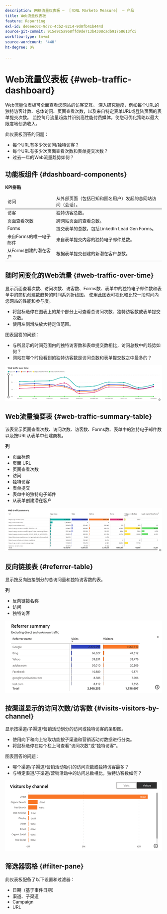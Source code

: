 ```yaml
---
description: 网络流量仪表板 —  [!DNL Marketo Measure]  — 产品
title: Web流量仪表板
feature: Reporting
exl-id: de6eec0c-9d7c-4cb2-8214-9d0fb41b444d
source-git-commit: 915e9c5a968ffd9de713b4308cadb91768613fc5
workflow-type: tm+mt
source-wordcount: '440'
ht-degree: 0%

---
```


# Web流量仪表板 {#web-traffic-dashboard}

Web流量仪表板可全面查看您网站的访客交互。 深入研究量度，例如每个URL的独特访客计数、总体访问、页面查看次数，以及来自特定表单URL或登陆页面的表单提交次数。 监控每月流量趋势并识别高性能付费媒体，使您可优化策略以最大限度地创造收入。

此仪表板回答的问题：

* 每个URL有多少次访问/独特访客？
* 每个URL有多少次页面查看次数和表单提交次数？
* 过去一年的Web流量趋势如何？

## 功能板组件 {#dashboard-components}

**KPI拼贴**

<table>
<thead>
  <tr>
    <td>访问</td>
    <td>从外部页面（包括已知和匿名用户）发起的总网站访问（会话）。</td>
  </tr>
</thead>
<tbody>
  <tr>
    <td>访客</td>
    <td>独特访客总数。</td>
  </tr>
  <tr>
    <td>页面查看次数</td>
    <td>跨网站页面的查看总数。</td>
  </tr>
  <tr>
    <td>Forms</td>
    <td>提交表单的总数，包括LinkedIn Lead Gen Forms。</td>
  </tr>
  <tr>
    <td>来自Forms的唯一电子邮件</td>
    <td>来自表单提交内容的独特电子邮件总数。</td>
  </tr>
  <tr>
    <td>从Forms创建的潜在客户</td>
    <td>根据表单提交创建的新潜在客户总数。</td>
  </tr>
</tbody>
</table>

## 随时间变化的Web流量 {#web-traffic-over-time}

显示页面查看次数、访问次数、访客数、Forms数、表单中的独特电子邮件数和表单中的商机创建数趋势的时间系列折线图。 使用此图表可视化和比较一段时间内您网站的性能和参与度。

* 将鼠标悬停在图表上的某个部分上可查看总访问次数、独特访客数或表单提交次数。
* 使用左侧滑块放大特定值范围。

图表回答的问题：

* 与所显示的时间范围内的独特访客数和表单提交数相比，访问总数中的趋势如何？
* 网站在哪个时段看到的独特访客数是访问总数和表单提交数之中最多的？

![](assets/web-traffic-dashboard-1.png)

## Web流量摘要表 {#web-traffic-summary-table}

该表显示页面查看次数、访问次数、访客数、Forms数、表单中的独特电子邮件数以及按URL从表单中创建商机。

**列**

* 页面标题
* 页面 URL
* 页面查看次数
* 访问
* 独特访客
* 表单提交
* 表单中的独特电子邮件
* 从表单创建潜在客户

![](assets/web-traffic-dashboard-2.png)

## 反向链接表 {#referrer-table}

显示按反向链接划分的总访问量和独特访客数的表。

**列**

* 反向链接名称
* 访问
* 独特访客

![](assets/web-traffic-dashboard-3.png)

## 按渠道显示的访问次数/访客数 {#visits-visitors-by-channel}

显示按渠道/子渠道/营销活动划分的访问或独特访客的条形图。

* 使用向下和向上钻取功能按子渠道和营销活动对数据进行分类。
* 将鼠标悬停在每个栏上可查看“访问次数”或“独特访客”。

图表回答的问题：

* 哪个渠道/子渠道/营销活动吸引的访问次数或独特访客最多？
* 与特定渠道/子渠道/营销活动中的访问总数相比，独特访客数如何？

![](assets/web-traffic-dashboard-4.png)

## 筛选器窗格 {#filter-pane}

此仪表板配备了以下设置和过滤器：

* 日期（基于事件日期）
* 渠道、子渠道
* Campaign
* URL
